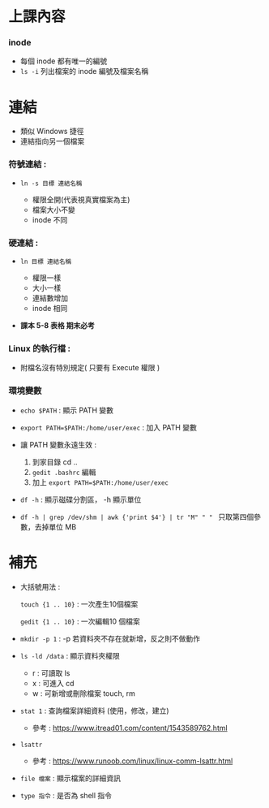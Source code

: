 # 上課內容
### inode

* 每個 inode 都有唯一的編號
* `ls -i` 列出檔案的 inode 編號及檔案名稱

# 連結
* 類似 Windows 捷徑
* 連結指向另一個檔案

### 符號連結 :
* `ln -s 目標 連結名稱` 

  * 權限全開(代表視真實檔案為主)
  * 檔案大小不變
  * inode 不同

### 硬連結 :

* `ln 目標 連結名稱`

  * 權限一樣
  * 大小一樣
  * 連結數增加
  * inode 相同

* **課本 5-8 表格 期末必考**

### Linux 的執行檔 :

* 附檔名沒有特別規定( 只要有 Execute 權限 )

### 環境變數

 * `echo $PATH` : 顯示 PATH 變數
 
 * `export PATH=$PATH:/home/user/exec` : 加入 PATH 變數
 
 * 讓 PATH 變數永遠生效 : 
 
   1. 到家目錄 cd ..
   2. `gedit .bashrc` 編輯
   3. 加上 `export PATH=$PATH:/home/user/exec`

* `df -h` : 顯示磁碟分割區， -h 顯示單位

* `df -h | grep /dev/shm | awk {'print $4'} | tr "M" " " ` 只取第四個參數，去掉單位 MB

# 補充

* 大括號用法 :

  `touch {1 .. 10}` : 一次產生10個檔案

  `gedit {1 .. 10}` : 一次編輯10 個檔案
  
 * `mkdir -p 1` : -p 若資料夾不存在就新增，反之則不做動作
 
 * `ls -ld /data` : 顯示資料夾權限
   
   * r : 可讀取 ls
   * x : 可進入 cd
   * w : 可新增或刪除檔案 touch, rm
  
 * `stat 1` : 查詢檔案詳細資料 (使用，修改，建立)
  
   * 參考 : https://www.itread01.com/content/1543589762.html
 
 * `lsattr` 
  
   * 參考 : https://www.runoob.com/linux/linux-comm-lsattr.html
 
 
 * `file 檔案` : 顯示檔案的詳細資訊
 
 * `type 指令` : 是否為 shell 指令

